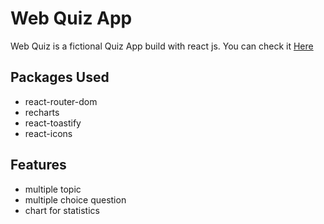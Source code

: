 # Web Quiz App

Web Quiz is a fictional Quiz App build with react js. You can check it [Here](https://webquizgame.netlify.app/)

## Packages Used

- react-router-dom
- recharts
- react-toastify
- react-icons

## Features

- multiple topic
- multiple choice question
- chart for statistics

